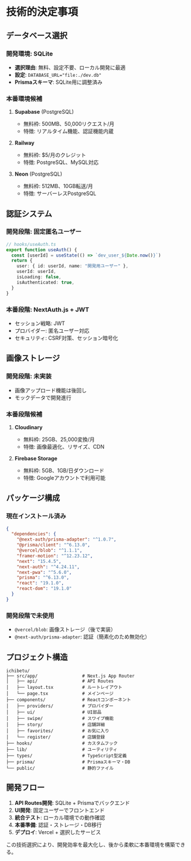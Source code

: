 # 技術的決定事項

## データベース選択

### 開発環境: SQLite
- **選択理由**: 無料、設定不要、ローカル開発に最適
- **設定**: `DATABASE_URL="file:./dev.db"`
- **Prismaスキーマ**: SQLite用に調整済み

### 本番環境候補
1. **Supabase** (PostgreSQL)
   - 無料枠: 500MB、50,000リクエスト/月
   - 特徴: リアルタイム機能、認証機能内蔵

2. **Railway**
   - 無料枠: $5/月のクレジット
   - 特徴: PostgreSQL、MySQL対応

3. **Neon** (PostgreSQL)
   - 無料枠: 512MB、10GB転送/月
   - 特徴: サーバーレスPostgreSQL

## 認証システム

### 開発段階: 固定匿名ユーザー
```typescript
// hooks/useAuth.ts
export function useAuth() {
  const [userId] = useState(() => `dev_user_${Date.now()}`)
  return {
    user: { id: userId, name: "開発用ユーザー" },
    userId: userId,
    isLoading: false,
    isAuthenticated: true,
  }
}
```

### 本番段階: NextAuth.js + JWT
- セッション戦略: JWT
- プロバイダー: 匿名ユーザー対応
- セキュリティ: CSRF対策、セッション暗号化

## 画像ストレージ

### 開発段階: 未実装
- 画像アップロード機能は後回し
- モックデータで開発進行

### 本番段階候補
1. **Cloudinary**
   - 無料枠: 25GB、25,000変換/月
   - 特徴: 画像最適化、リサイズ、CDN

2. **Firebase Storage**
   - 無料枠: 5GB、1GB/日ダウンロード
   - 特徴: Googleアカウントで利用可能

## パッケージ構成

### 現在インストール済み
```json
{
  "dependencies": {
    "@next-auth/prisma-adapter": "^1.0.7",
    "@prisma/client": "^6.13.0",
    "@vercel/blob": "^1.1.1",
    "framer-motion": "^12.23.12",
    "next": "15.4.5",
    "next-auth": "^4.24.11",
    "next-pwa": "^5.6.0",
    "prisma": "^6.13.0",
    "react": "19.1.0",
    "react-dom": "19.1.0"
  }
}
```

### 開発段階で未使用
- `@vercel/blob`: 画像ストレージ（後で実装）
- `@next-auth/prisma-adapter`: 認証（簡素化のため無効化）

## プロジェクト構造

```
ichibetu/
├── src/app/                 # Next.js App Router
│   ├── api/                 # API Routes
│   ├── layout.tsx           # ルートレイアウト
│   └── page.tsx             # メインページ
├── components/              # Reactコンポーネント
│   ├── providers/           # プロバイダー
│   ├── ui/                  # UI部品
│   ├── swipe/               # スワイプ機能
│   ├── story/               # 店舗詳細
│   ├── favorites/           # お気に入り
│   └── register/            # 店舗登録
├── hooks/                   # カスタムフック
├── lib/                     # ユーティリティ
├── types/                   # TypeScript型定義
├── prisma/                  # Prismaスキーマ・DB
└── public/                  # 静的ファイル
```

## 開発フロー

1. **API Routes開発**: SQLite + Prismaでバックエンド
2. **UI開発**: 固定ユーザーでフロントエンド
3. **統合テスト**: ローカル環境での動作確認
4. **本番準備**: 認証・ストレージ・DB移行
5. **デプロイ**: Vercel + 選択したサービス

この技術選択により、開発効率を最大化し、後から柔軟に本番環境を構築できる。